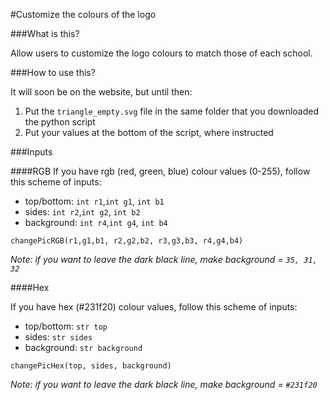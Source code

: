 #Customize the colours of the logo

###What is this?

Allow users to customize the logo colours to match those of each school.  

###How to use this?

It will soon be on the website, but until then:

1. Put the `triangle_empty.svg` file in the same folder that you downloaded the python script
2. Put your values at the bottom of the script, where instructed 

###Inputs

####RGB
If you have rgb (red, green, blue) colour values (0-255), follow this scheme of inputs:

* top/bottom: `int r1`,`int g1`, `int b1`
* sides: `int r2`,`int g2`, `int b2`
* background: `int r4`,`int g4`, `int b4`

`changePicRGB(r1,g1,b1, r2,g2,b2, r3,g3,b3, r4,g4,b4)`

*Note: if you want to leave the dark black line, make background = `35, 31, 32`*

####Hex

If you have hex (#231f20) colour values, follow this scheme of inputs:

* top/bottom: `str top`
* sides: `str sides`
* background: `str background`

`changePicHex(top, sides, background)`

*Note: if you want to leave the dark black line, make background = `#231f20`*
